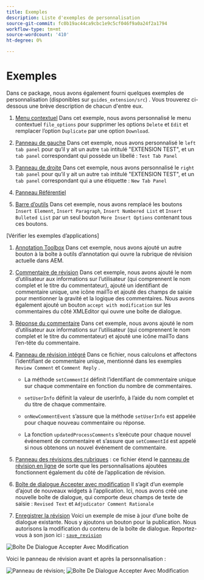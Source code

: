 ```yaml
---
title: Exemples
description: Liste d'exemples de personnalisation
source-git-commit: fc0b19ac44ca9cbc1e9c5cf046f9a0a24f2a1794
workflow-type: tm+mt
source-wordcount: '410'
ht-degree: 0%

---
```



# Exemples

Dans ce package, nous avons également fourni quelques exemples de personnalisation (disponibles sur `guides_extension/src`) . Vous trouverez ci-dessous une brève description de chacun d&#39;entre eux.

1. [Menu contextuel](./examples/file_options.ts)
Dans cet exemple, nous avons personnalisé le menu contextuel `file_options` pour supprimer les options `Delete` et `Edit` et remplacer l’option `Duplicate` par une option `Download`.

2. [Panneau de gauche](./examples/left_panel_container.ts)
Dans cet exemple, nous avons personnalisé le `left tab panel` pour qu’il y ait un autre `tab` intitulé &quot;EXTENSION TEST&quot;, et un `tab panel` correspondant qui possède un libellé : `Test Tab Panel`

3. [Panneau de droite](./examples/right_panel_container.ts)
Dans cet exemple, nous avons personnalisé le `right tab panel` pour qu’il y ait un autre `tab` intitulé &quot;EXTENSION TEST&quot;, et un `tab panel` correspondant qui a une étiquette : `New Tab Panel`

4. [Panneau Référentiel](./examples/repository_panel.ts)

5. [Barre d’outils](./examples/toolbar.ts)
Dans cet exemple, nous avons remplacé les boutons `Insert Element`, `Insert Paragraph`, `Insert Numbered List` et `Insert Bulleted List` par un seul bouton `More Insert Options` contenant tous ces boutons.

[Vérifier les exemples d’applications]

1. [Annotation Toolbox](./examples/review_app_examples/annotation_extension.ts)
Dans cet exemple, nous avons ajouté un autre bouton à la boîte à outils d’annotation qui ouvre la rubrique de révision actuelle dans AEM.

2. [Commentaire de révision](./examples/review_app_examples/review_comment.ts)
Dans cet exemple, nous avons ajouté le nom d’utilisateur aux informations sur l’utilisateur (qui comprennent le nom complet et le titre du commentateur), ajouté un identifiant de commentaire unique, une icône mailTo et ajouté des champs de saisie pour mentionner la gravité et la logique des commentaires.
Nous avons également ajouté un bouton `accept with modification` sur les commentaires du côté XMLEditor qui ouvre une boîte de dialogue.

3. [Réponse du commentaire](./examples/review_app_examples/comment_reply.ts)
Dans cet exemple, nous avons ajouté le nom d’utilisateur aux informations sur l’utilisateur (qui comprennent le nom complet et le titre du commentateur) et ajouté une icône mailTo dans l’en-tête du commentaire.

4. [Panneau de révision intégré](./examples/review_app_examples/inline_review_panel.ts)
Dans ce fichier, nous calculons et affectons l’identifiant de commentaire unique, mentionné dans les exemples `Review Comment` et `Comment Reply` .
   - La méthode `setCommentId` définit l’identifiant de commentaire unique sur chaque commentaire en fonction du nombre de commentaires.

   - `setUserInfo` définit la valeur de userInfo, à l’aide du nom complet et du titre de chaque commentaire.

   - `onNewCommentEvent` s’assure que la méthode `setUserInfo` est appelée pour chaque nouveau commentaire ou réponse.

   - La fonction `updatedProcessComments` s’exécute pour chaque nouvel événement de commentaire et s’assure que `setCommentId` est appelé si nous obtenons un nouvel événement de commentaire.

5. [Panneau des révisions des rubriques](./examples/review_app_examples/topic_reviews.ts) : ce fichier étend le [panneau de révision en ligne](./examples/review_app_examples/inline_review_panel.ts) de sorte que les personnalisations ajoutées fonctionnent également du côté de l’application de révision.

6. [Boîte de dialogue Accepter avec modification](./examples/review_app_examples/accept_with_modification_dialog.ts)
Il s’agit d’un exemple d’ajout de nouveaux widgets à l’application. Ici, nous avons créé une nouvelle boîte de dialogue, qui comporte deux champs de texte de saisie : `Revised Text` et `Adjudicator Comment Rationale`

7. [Enregistrer la révision](./examples/save_revision.ts)
Voici un exemple de mise à jour d’une boîte de dialogue existante. Nous y ajoutons un bouton pour la publication. Nous autorisons la modification du contenu de la boîte de dialogue. Reportez-vous à son json ici : [`save_revision`](./jsons/dialogs/save_revision.json)

![Boîte De Dialogue Accepter Avec Modification](./imgs/accept_with_modification_dialogue.png)

Voici le panneau de révision avant et après la personnalisation :

![Panneau de révision;](./imgs/review_panel.png)
![Boîte De Dialogue Accepter Avec Modification](./imgs/customised_review_panel.png)
